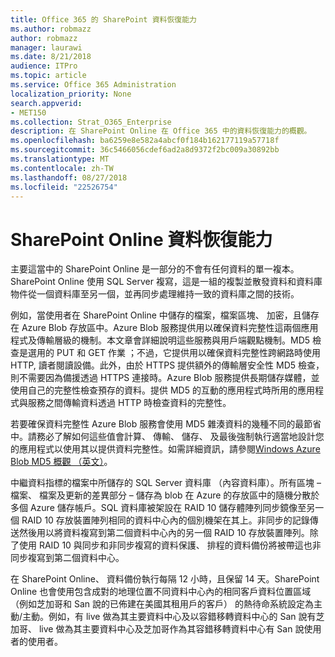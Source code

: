 ```yaml
---
title: Office 365 的 SharePoint 資料恢復能力
ms.author: robmazz
author: robmazz
manager: laurawi
ms.date: 8/21/2018
audience: ITPro
ms.topic: article
ms.service: Office 365 Administration
localization_priority: None
search.appverid:
- MET150
ms.collection: Strat_O365_Enterprise
description: 在 SharePoint Online 在 Office 365 中的資料恢復能力的概觀。
ms.openlocfilehash: ba6259e8e582a4abcf0f184b162177119a57718f
ms.sourcegitcommit: 36c5466056cdef6ad2a8d9372f2bc009a30892bb
ms.translationtype: MT
ms.contentlocale: zh-TW
ms.lasthandoff: 08/27/2018
ms.locfileid: "22526754"
---
```

# <a name="sharepoint-online-data-resiliency"></a>SharePoint Online 資料恢復能力
主要這當中的 SharePoint Online 是一部分的不會有任何資料的單一複本。SharePoint Online 使用 SQL Server 複寫，這是一組的複製並散發資料和資料庫物件從一個資料庫至另一個，並再同步處理維持一致的資料庫之間的技術。 

例如，當使用者在 SharePoint Online 中儲存的檔案，檔案區塊、 加密，且儲存在 Azure Blob 存放區中。Azure Blob 服務提供用以確保資料完整性這兩個應用程式及傳輸層級的機制。本文章會詳細說明這些服務與用戶端觀點機制。MD5 檢查是選用的 PUT 和 GET 作業 ；不過，它提供用以確保資料完整性跨網路時使用 HTTP, 讀者閱讀設備。此外，由於 HTTPS 提供額外的傳輸層安全性 MD5 檢查，則不需要因為備援透過 HTTPS 連接時。Azure Blob 服務提供長期儲存媒體，並使用自己的完整性檢查預存的資料。提供 MD5 的互動的應用程式時所用的應用程式與服務之間傳輸資料透過 HTTP 時檢查資料的完整性。 

若要確保資料完整性 Azure Blob 服務會使用 MD5 雜湊資料的幾種不同的最節省中。請務必了解如何這些值會計算、 傳輸、 儲存、 及最後強制執行適當地設計您的應用程式以使用其以提供資料完整性。如需詳細資訊，請參閱[Windows Azure Blob MD5 概觀 （英文）](http://blogs.msdn.com/b/windowsazurestorage/archive/2011/02/18/windows-azure-blob-md5-overview.aspx)。 

中繼資料指標的檔案中所儲存的 SQL Server 資料庫 （內容資料庫）。所有區塊 – 檔案、 檔案及更新的差異部分 – 儲存為 blob 在 Azure 的存放區中的隨機分散於多個 Azure 儲存帳戶。SQL 資料庫被架設在 RAID 10 儲存體陣列同步鏡像至另一個 RAID 10 存放裝置陣列相同的資料中心內的個別機架在其上。非同步的記錄傳送然後用以將資料複寫到第二個資料中心內的另一個 RAID 10 存放裝置陣列。除了使用 RAID 10 與同步和非同步複寫的資料保護、 排程的資料備份將被帶這也非同步複寫到第二個資料中心。 

在 SharePoint Online、 資料備份執行每隔 12 小時，且保留 14 天。SharePoint Online 也會使用包含成對的地理位置不同資料中心內的相同客戶資料位置區域 （例如芝加哥和 San 說的已佈建在美國其租用戶的客戶） 的熱待命系統設定為主動/主動。例如，有 live 做為其主要資料中心及以容錯移轉資料中心的 San 說有芝加哥、 live 做為其主要資料中心及芝加哥作為其容錯移轉資料中心有 San 說使用者的使用者。 